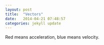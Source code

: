 ```yaml
---
layout: post
title:  "Vectors"
date:   2014-04-21 07:48:57
categories: jekyll update
---
```

Red means acceleration, blue means velocity.  

<canvas id="canvas"></canvas>
<script type="text/javascript" src="{{ site.url }}/js/Vector2D.js"></script>
<script type="text/javascript" src="{{ site.url }}/js/Mover.js"></script>
<script type="text/javascript" src="{{ site.url }}/js/Vectors.js"></script>
